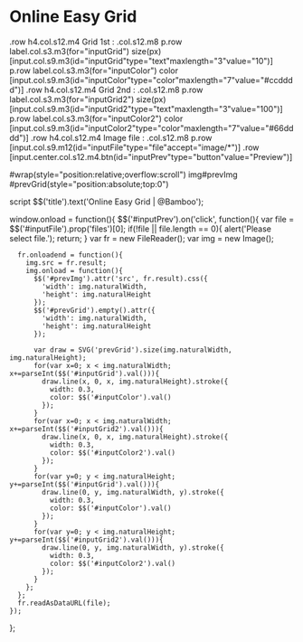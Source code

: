 # Online Easy Grid

.row
  h4.col.s12.m4 Grid 1st : 
  .col.s12.m8
    p.row
      label.col.s3.m3(for="inputGrid") size(px)
      [input.col.s9.m3(id="inputGrid"type="text"maxlength="3"value="10")]
    p.row
      label.col.s3.m3(for="inputColor") color
      [input.col.s9.m3(id="inputColor"type="color"maxlength="7"value="#ccdddd")]
.row
  h4.col.s12.m4 Grid 2nd : 
  .col.s12.m8
    p.row
      label.col.s3.m3(for="inputGrid2") size(px)
      [input.col.s9.m3(id="inputGrid2"type="text"maxlength="3"value="100")]
    p.row
      label.col.s3.m3(for="inputColor2") color
      [input.col.s9.m3(id="inputColor2"type="color"maxlength="7"value="#66dddd")]
.row
  h4.col.s12.m4 Image file : 
  .col.s12.m8
    p.row
      [input.col.s9.m12(id="inputFile"type="file"accept="image/*")]
.row
  [input.center.col.s12.m4.btn(id="inputPrev"type="button"value="Preview")]

#wrap(style="position:relative;overflow:scroll")
  img#prevImg
  #prevGrid(style="position:absolute;top:0")


script
  $$('title').text('Online Easy Grid | @Bamboo');

  window.onload = function(){
    $$('#inputPrev').on('click', function(){
      var file = $$('#inputFile').prop('files')[0];
      if(!file || file.length == 0){
        alert('Please select file.');
        return;
      }
      var fr = new FileReader();
      var img = new Image();
      
      fr.onloadend = function(){
        img.src = fr.result; 
        img.onload = function(){
          $$('#prevImg').attr('src', fr.result).css({
            'width': img.naturalWidth,
            'height': img.naturalHeight
          });
          $$('#prevGrid').empty().attr({
            'width': img.naturalWidth,
            'height': img.naturalHeight
          });

          var draw = SVG('prevGrid').size(img.naturalWidth, img.naturalHeight);
          for(var x=0; x < img.naturalWidth; x+=parseInt($$('#inputGrid').val())){
            draw.line(x, 0, x, img.naturalHeight).stroke({
              width: 0.3,
              color: $$('#inputColor').val()
            });
          }
          for(var x=0; x < img.naturalWidth; x+=parseInt($$('#inputGrid2').val())){
            draw.line(x, 0, x, img.naturalHeight).stroke({
              width: 0.3,
              color: $$('#inputColor2').val()
            });
          }
          for(var y=0; y < img.naturalHeight; y+=parseInt($$('#inputGrid').val())){
            draw.line(0, y, img.naturalWidth, y).stroke({
              width: 0.3,
              color: $$('#inputColor').val()
            });
          }
          for(var y=0; y < img.naturalHeight; y+=parseInt($$('#inputGrid2').val())){
            draw.line(0, y, img.naturalWidth, y).stroke({
              width: 0.3,
              color: $$('#inputColor2').val()
            });
          }
        };
      };
      fr.readAsDataURL(file);
    });
  };
